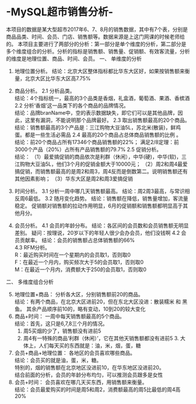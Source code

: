 # -MySQL超市销售分析-

本项目的数据是某大型超市2017年6、7、8月的销售数据，其中有7个表，分别是商品品类、时间、会员、门店、销售额等。数据来源是上这门网课的时候老师给的。
本项目主要进行了两部分的分析：第一部分是单个维度的分析，第二部分是多个维度组合的分析。分析的指标是销售额、销售量、促销额、有效客流量，分析的维度是地理位置、商品、时间、会员。
一、	单维度的分析
1.	地理位置分析。
结论：北京大区整体指标都比华东大区好，如果按销售额来衡量，北京大区比华东大区高7.75%

2.	商品分析。                                                                                                                               2.1  分析品类。                                                                                
    结论：4个指标统一，最高的3个品类是香烟，礼盒酒，葡萄酒、果酒、香槟酒                                                                           2.2  分析‘香烟’这一品类下的各个商品的品牌情况。                          
    结论：品牌branName中，空的表示数据缺失，即它们可以是其他品牌，因此，这里有漏洞，不能说明那个品牌最好。                                           2.3  取出销售额最高的20个商品。                                                    
    结论：销售额最高的3个产品是：三江购物大豆油5L，苏北米(散装)，鲜鸡蛋。都是一些生活必需品                                                         2.4   最高的20个商品占总体商品销售额的比例 。                                
    结论：前20个商品占所有17346个商品销售额的22%； 满足2/8定理：前3000个产品（20%）占所有产品销售额的79.7%                                         2.5  促销分析。                                                                                
    结论： （1）最爱搞促销的商品依次是利群（休闲），中华(硬)，中华(软)，三江购物大豆油5L，他们3个月的促销金额大于10000元；                                 （2）周2和周4最爱搞促销，而销售额最高的是周2和周3，周4反而是倒数第二。说明销售额还有其他因素影响；                                               （3）华东大区是周2和周3爱搞促销           
    
3.	时间分析。                                                                                                                               3.1 分析一周中哪几天销售额最高。
    结论：周2周3最高，与常识相反周6最低。                                                                                                       3.2 随月变化趋势。
    结论：销售额在降低，销售量增加，客流量稳定。 促销额对销售额的拉动作用明显，6月的促销额和销售额都明显高于其他月分。
    
4.	会员分析。                                                                                                                               4.1 会员的年龄分布。
    结论：各区间的会员数和会员销售额无明显差别。 疑问：按理说，20岁以下的年轻人很少会办会员，他们没钱啊                                               4.2 会员贡献率。
    结论：会员的销售额占总体销售额的66%                                                        
    4.3 RFM分析。                                                                                  
    R：最近购买时间在一个星期内的会员取1，否则取0           
    F：在最近一个月内，购买频次大于5的会员取1，否则取0                    
    M：在最近一个月内，消费额大于250的会员取1，否则取0
    
二、	多维度组合分析

5.	地理位置+商品：  分析各大区，分别销售额前20的商品。           
    结论：有两个商品，在北京大区进前20，但在东北大区没进：散装糯米 和 黑鱼。 其余产品顺序前10的，略有变动，10到20的较大变化
6.	商品+时间：  一周中每天销售额最高的5个商品。                       
    结论：首先，这只是6,7,8三个月的情况。                                    
    1. 周5买烟的少了，销售额没有进前5                                         
    2. 周4有一特殊的商品‘利群（休闲）’，它在其他天销售额都没有进前5                                                                               3. 大体上，人们每天买的东西就是：油，米，烟，蛋，糖      
7.	会员+商品+地理位置：  各地区的会员喜欢哪些商品。                   
    结论：会员买的就是油，蛋，米，糖。                                        
    特别的，烟的销售额在北京地区没进前10，在华东地区没进前20。                                        
    结合前面的分析，会员的年龄分布均匀，可以推测会员跟多是女性
8.	会员+时间：  会员喜欢在哪几天买东西，用销售额来衡量。         
    结论：会员最爱购买的时间是周5和周2，消费额最高的周5比最低的周4高20%




